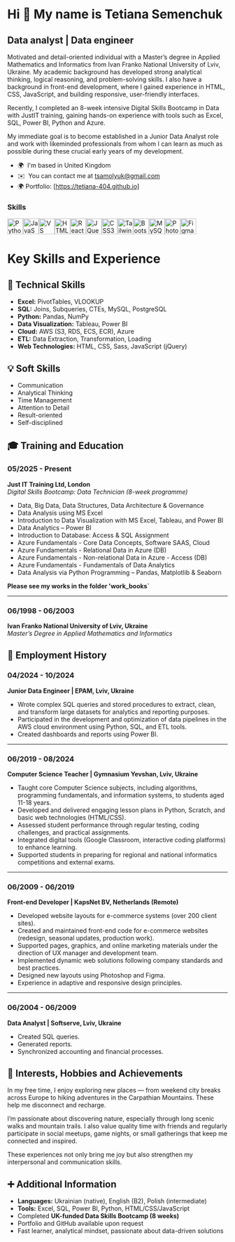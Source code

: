 Hi 👋 My name is Tetiana Semenchuk
==================================

Data analyst | Data engineer
----------------------------

Motivated and detail-oriented individual with a Master’s degree in Applied Mathematics and Informatics from Ivan Franko National University of Lviv, Ukraine. My academic background has developed strong analytical thinking, logical reasoning, and problem-solving skills. I also have a background in front-end development, where I gained experience in HTML, CSS, JavaScript, and building responsive, user-friendly interfaces.

Recently, I completed an 8-week intensive Digital Skills Bootcamp in Data with JustIT training, gaining hands-on experience with tools such as Excel, SQL, Power BI, Python and Azure.

My immediate goal is to become established in a Junior Data Analyst role and work with likeminded professionals from whom I can learn as much as possible during these crucial early years of my development.

* 🌍  I'm based in United Kingdom
* ✉️  You can contact me at [tsamolyuk@gmail.com](mailto:tsamolyuk@gmail.com)
* 🌍  Portfolio: [https://tetiana-404.github.io]

### Skills


<p align="left">
<a href="https://www.python.org/" target="_blank" rel="noreferrer"><img src="https://raw.githubusercontent.com/danielcranney/readme-generator/main/public/icons/skills/python-colored.svg" width="36" height="36" alt="Python" title="Python"/></a><a href="https://developer.mozilla.org/en-US/docs/Web/JavaScript" target="_blank" rel="noreferrer"><img src="https://raw.githubusercontent.com/danielcranney/readme-generator/main/public/icons/skills/javascript-colored.svg" width="36" height="36" alt="JavaScript" title="JavaScript"/></a><a href="https://code.visualstudio.com/" target="_blank" rel="noreferrer"><img src="https://raw.githubusercontent.com/danielcranney/readme-generator/main/public/icons/skills/visualstudiocode-colored.svg" width="36" height="36" alt="VS Code" title="VS Code"/></a><a href="https://developer.mozilla.org/en-US/docs/Glossary/HTML5" target="_blank" rel="noreferrer"><img src="https://raw.githubusercontent.com/danielcranney/readme-generator/main/public/icons/skills/html5-colored.svg" width="36" height="36" alt="HTML5" title="HTML5"/></a><a href="https://reactjs.org/" target="_blank" rel="noreferrer"><img src="https://raw.githubusercontent.com/danielcranney/readme-generator/main/public/icons/skills/react-colored.svg" width="36" height="36" alt="React" title="React"/></a><a href="https://jquery.com/" target="_blank" rel="noreferrer"><img src="https://raw.githubusercontent.com/danielcranney/readme-generator/main/public/icons/skills/jquery-colored.svg" width="36" height="36" alt="JQuery" title="JQuery"/></a><a href="https://www.w3.org/TR/CSS/#css" target="_blank" rel="noreferrer"><img src="https://raw.githubusercontent.com/danielcranney/readme-generator/main/public/icons/skills/css3-colored.svg" width="36" height="36" alt="CSS3" title="CSS3"/></a><a href="https://tailwindcss.com/" target="_blank" rel="noreferrer"><img src="https://raw.githubusercontent.com/danielcranney/readme-generator/main/public/icons/skills/tailwindcss-colored.svg" width="36" height="36" alt="TailwindCSS" title="TailwindCSS"/></a><a href="https://getbootstrap.com/" target="_blank" rel="noreferrer"><img src="https://raw.githubusercontent.com/danielcranney/readme-generator/main/public/icons/skills/bootstrap-colored.svg" width="36" height="36" alt="Bootstrap" title="Bootstrap"/></a><a href="https://www.mysql.com/" target="_blank" rel="noreferrer"><img src="https://raw.githubusercontent.com/danielcranney/readme-generator/main/public/icons/skills/mysql-colored.svg" width="36" height="36" alt="MySQL" title="MySQL"/></a><a href="https://www.adobe.com/uk/products/photoshop.html" target="_blank" rel="noreferrer"><img src="https://raw.githubusercontent.com/danielcranney/readme-generator/main/public/icons/skills/photoshop-colored.svg" width="36" height="36" alt="Photoshop" title="Photoshop"/></a><a href="https://www.figma.com/" target="_blank" rel="noreferrer"><img src="https://raw.githubusercontent.com/danielcranney/readme-generator/main/public/icons/skills/figma-colored.svg" width="36" height="36" alt="Figma" title="Figma"/></a>
</p>

# Key Skills and Experience

## 🔧 Technical Skills

- **Excel:** PivotTables, VLOOKUP
- **SQL:** Joins, Subqueries, CTEs, MySQL, PostgreSQL
- **Python:** Pandas, NumPy
- **Data Visualization:** Tableau, Power BI
- **Cloud:** AWS (S3, RDS, ECS, ECR), Azure
- **ETL:** Data Extraction, Transformation, Loading
- **Web Technologies:** HTML, CSS, Sass, JavaScript (jQuery)

## 💡 Soft Skills

- Communication
- Analytical Thinking
- Time Management
- Attention to Detail
- Result-oriented
- Self-disciplined

## 🎓 Training and Education

### 05/2025 - Present  
**Just IT Training Ltd, London**  
*Digital Skills Bootcamp: Data Technician (8-week programme)*

- Data, Big Data, Data Structures, Data Architecture & Governance
- Data Analysis using MS Excel
- Introduction to Data Visualization with MS Excel, Tableau, and Power BI
- Data Analytics – Power BI
- Introduction to Database: Access & SQL Assignment
- Azure Fundamentals - Core Data Concepts, Software SAAS, Cloud
- Azure Fundamentals - Relational Data in Azure (DB)
- Azure Fundamentals - Non-relational Data in Azure - Access (DB)
- Azure Fundamentals - Fundamentals of Data Analytics
- Data Analysis via Python Programming – Pandas, Matplotlib & Seaborn

**Please see my works in the folder 'work_books`**


---

### 06/1998 - 06/2003  
**Ivan Franko National University of Lviv, Ukraine**  
*Master’s Degree in Applied Mathematics and Informatics*

## 💼 Employment History

### 04/2024 - 10/2024  
**Junior Data Engineer | EPAM, Lviv, Ukraine**

- Wrote complex SQL queries and stored procedures to extract, clean, and transform large datasets for analytics and reporting purposes.
- Participated in the development and optimization of data pipelines in the AWS cloud environment using Python, SQL, and ETL tools.
- Created dashboards and reports using Power BI.

---

### 06/2019 - 08/2024  
**Computer Science Teacher | Gymnasium Yevshan, Lviv, Ukraine**

- Taught core Computer Science subjects, including algorithms, programming fundamentals, and information systems, to students aged 11-18 years.
- Developed and delivered engaging lesson plans in Python, Scratch, and basic web technologies (HTML/CSS).
- Assessed student performance through regular testing, coding challenges, and practical assignments.
- Integrated digital tools (Google Classroom, interactive coding platforms) to enhance learning.
- Supported students in preparing for regional and national informatics competitions and external exams.

---

### 06/2009 - 06/2019  
**Front-end Developer | KapsNet BV, Netherlands (Remote)**

- Developed website layouts for e-commerce systems (over 200 client sites).
- Created and maintained front-end code for e-commerce websites (redesign, seasonal updates, production work).
- Supported pages, graphics, and online marketing materials under the direction of UX manager and development team.
- Implemented dynamic web solutions following company standards and best practices.
- Designed new layouts using Photoshop and Figma.
- Experience in adaptive and responsive design principles.

---

### 06/2004 - 06/2009  
**Data Analyst | Softserve, Lviv, Ukraine**

- Created SQL queries.
- Generated reports.
- Synchronized accounting and financial processes.

## 🎯 Interests, Hobbies and Achievements

In my free time, I enjoy exploring new places — from weekend city breaks across Europe to hiking adventures in the Carpathian Mountains. These help me disconnect and recharge.  

I’m passionate about discovering nature, especially through long scenic walks and mountain trails. I also value quality time with friends and regularly participate in social meetups, game nights, or small gatherings that keep me connected and inspired.  

These experiences not only bring me joy but also strengthen my interpersonal and communication skills.

## ➕ Additional Information

- **Languages:** Ukrainian (native), English (B2), Polish (intermediate)
- **Tools:** Excel, SQL, Power BI, Python, HTML/CSS/JavaScript
- Completed **UK-funded Data Skills Bootcamp (8 weeks)**
- Portfolio and GitHub available upon request
- Fast learner, analytical mindset, passionate about data-driven solutions



